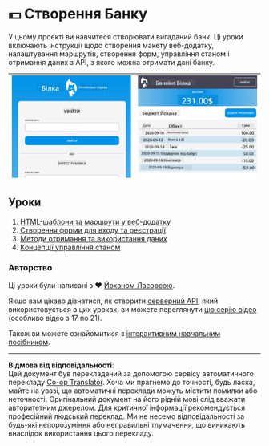 <!--
CO_OP_TRANSLATOR_METADATA:
{
  "original_hash": "830359535306594b448db6575ce5cdee",
  "translation_date": "2025-08-27T21:58:29+00:00",
  "source_file": "7-bank-project/README.md",
  "language_code": "uk"
}
-->
# :dollar: Створення Банку

У цьому проєкті ви навчитеся створювати вигаданий банк. Ці уроки включають інструкції щодо створення макету веб-додатку, налаштування маршрутів, створення форм, управління станом і отримання даних з API, з якого можна отримати дані банку.

| ![Screen1](../../../translated_images/screen1.baccbba0f1f93364672eb250d2fbd21574bb1caf79a2155022dc098a741cbdfe.uk.png) | ![Screen2](../../../translated_images/screen2.123c82a831a1d14ab2061994be2fa5de9cec1ce651047217d326d4773a6348e4.uk.png) |
|--------------------------------|--------------------------------|

## Уроки

1. [HTML-шаблони та маршрути у веб-додатку](1-template-route/README.md)
2. [Створення форми для входу та реєстрації](2-forms/README.md)
3. [Методи отримання та використання даних](3-data/README.md)
4. [Концепції управління станом](4-state-management/README.md)

### Авторство

Ці уроки були написані з :hearts: [Йоханом Ласорсою](https://twitter.com/sinedied).

Якщо вам цікаво дізнатися, як створити [серверний API](/7-bank-project/api/README.md), який використовується в цих уроках, ви можете переглянути [цю серію відео](https://aka.ms/NodeBeginner) (особливо відео з 17 по 21).

Також ви можете ознайомитися з [інтерактивним навчальним посібником](https://aka.ms/learn/express-api).

---

**Відмова від відповідальності**:  
Цей документ був перекладений за допомогою сервісу автоматичного перекладу [Co-op Translator](https://github.com/Azure/co-op-translator). Хоча ми прагнемо до точності, будь ласка, майте на увазі, що автоматичні переклади можуть містити помилки або неточності. Оригінальний документ на його рідній мові слід вважати авторитетним джерелом. Для критичної інформації рекомендується професійний людський переклад. Ми не несемо відповідальності за будь-які непорозуміння або неправильні тлумачення, що виникають внаслідок використання цього перекладу.